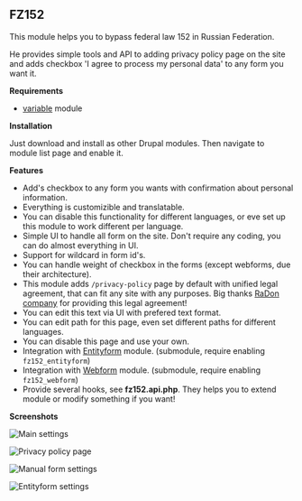 ## FZ152

This module helps you to bypass federal law 152 in Russian Federation.

He provides simple tools and API to adding privacy policy page on the site and adds checkbox 'I agree to process my personal data' to any form you want it.
 
**Requirements**

- [variable](https://www.drupal.org/project/variable) module

**Installation**

Just download and install as other Drupal modules. Then navigate to module list page and enable it.

**Features**

- Add's checkbox to any form you wants with confirmation about personal information.
- Everything is customizible and translatable.
- You can disable this functionality for different languages, or eve set up this module to work different per language.
- Simple UI to handle all form on the site. Don't require any coding, you can do almost everything in UI.
- Support for wildcard in form id's.
- You can handle weight of checkbox in the forms (except webforms, due their architecture).
- This module adds `/privacy-policy` page by default with unified legal agreement, that can fit any site with any purposes. Big thanks [RaDon company](http://www.ra-don.ru/) for providing this legal agreement!
- You can edit this text via UI with prefered text format.
- You can edit path for this page, even set different paths for different languages.
- You can disable this page and use your own.
- Integration with [Entityform](https://www.drupal.org/project/entityform) module. (submodule, require enabling `fz152_entityform`)
- Integration with [Webform](https://www.drupal.org/project/webform) module. (submodule, require enabling `fz152_webform`)
- Provide several hooks, see **fz152.api.php**. They helps you to extend module or modify something if you want!

**Screenshots**

![Main settings](http://i.imgur.com/AZ7UnYB.png)

![Privacy policy page](http://i.imgur.com/utnHi5T.png)

![Manual form settings](http://i.imgur.com/MNG9kMe.png)

![Entityform settings](http://i.imgur.com/kMSlU4h.png)